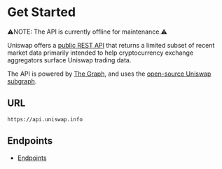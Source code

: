 # Get Started

⚠️NOTE: The API is currently offline for maintenance.⚠️

Uniswap offers a [public REST API](https://github.com/Uniswap/uniswap-api) that returns a limited subset of recent market data primarily intended to help cryptocurrency exchange aggregators surface Uniswap trading data.

The API is powered by [The Graph](https://thegraph.com/), and uses the [open-source Uniswap subgraph](https://github.com/graphprotocol/uniswap-subgraph).

## URL

`https://api.uniswap.info`

## Endpoints

* [Endpoints](endpoints.md)

